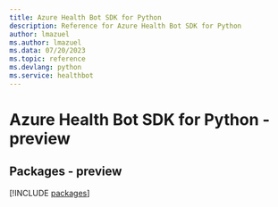 ```yaml
---
title: Azure Health Bot SDK for Python
description: Reference for Azure Health Bot SDK for Python
author: lmazuel
ms.author: lmazuel
ms.data: 07/20/2023
ms.topic: reference
ms.devlang: python
ms.service: healthbot
---
```

# Azure Health Bot SDK for Python - preview
## Packages - preview
[!INCLUDE [packages](health-bot-index.md)]